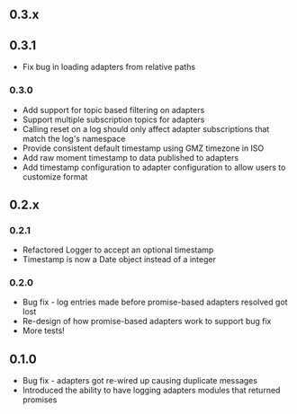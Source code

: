 ## 0.3.x

## 0.3.1
 * Fix bug in loading adapters from relative paths

### 0.3.0
 * Add support for topic based filtering on adapters
 * Support multiple subscription topics for adapters
 * Calling reset on a log should only affect adapter subscriptions that match the log's namespace
 * Provide consistent default timestamp using GMZ timezone in ISO
 * Add raw moment timestamp to data published to adapters
 * Add timestamp configuration to adapter configuration to allow users to customize format

## 0.2.x

### 0.2.1
 * Refactored Logger to accept an optional timestamp
 * Timestamp is now a Date object instead of a integer

### 0.2.0
 * Bug fix - log entries made before promise-based adapters resolved got lost
 * Re-design of how promise-based adapters work to support bug fix
 * More tests!

## 0.1.0
 * Bug fix - adapters got re-wired up causing duplicate messages
 * Introduced the ability to have logging adapters modules that returned promises
